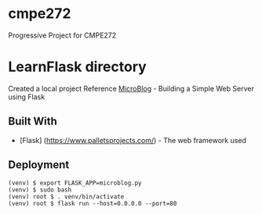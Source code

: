 # cmpe272
Progressive Project for CMPE272 

# LearnFlask directory
Created a local project 
Reference [MicroBlog](https://blog.miguelgrinberg.com/post/the-flask-mega-tutorial-part-i-hello-world) - Building a Simple Web Server using Flask

## Built With
* [Flask] (https://www.palletsprojects.com/) - The web framework used

## Deployment

```
(venv) $ export FLASK_APP=microblog.py
(venv) $ sudo bash
(venv) root $ . venv/bin/activate
(venv) root $ flask run --host=0.0.0.0 --port=80
```
